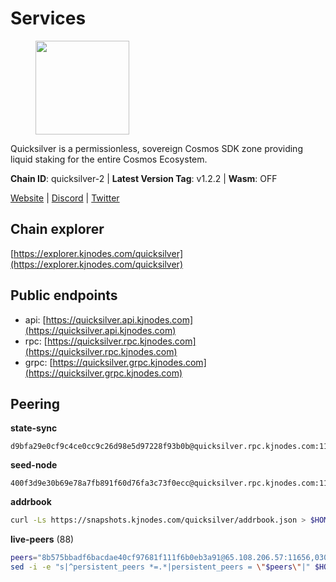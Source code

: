 # Services

<figure><img src="https://raw.githubusercontent.com/kj89/testnet_manuals/main/pingpub/logos/quicksilver.png" width="150" alt=""><figcaption></figcaption></figure>

Quicksilver is a permissionless, sovereign Cosmos SDK zone providing liquid staking for the entire Cosmos Ecosystem.

**Chain ID**: quicksilver-2 | **Latest Version Tag**: v1.2.2 | **Wasm**: OFF

[Website](https://quicksilver.zone) | [Discord](https://discord.gg/quicksilverprotocol) | [Twitter](https://twitter.com/quicksilverzone)




## Chain explorer
[https://explorer.kjnodes.com/quicksilver](https://explorer.kjnodes.com/quicksilver)

## Public endpoints

* api: [https://quicksilver.api.kjnodes.com](https://quicksilver.api.kjnodes.com)
* rpc: [https://quicksilver.rpc.kjnodes.com](https://quicksilver.rpc.kjnodes.com)
* grpc: [https://quicksilver.grpc.kjnodes.com](https://quicksilver.grpc.kjnodes.com)

## Peering

**state-sync**

```text
d9bfa29e0cf9c4ce0cc9c26d98e5d97228f93b0b@quicksilver.rpc.kjnodes.com:11656
```

**seed-node**

```text
400f3d9e30b69e78a7fb891f60d76fa3c73f0ecc@quicksilver.rpc.kjnodes.com:11659
```

**addrbook**
```bash
curl -Ls https://snapshots.kjnodes.com/quicksilver/addrbook.json > $HOME/.quicksilverd/config/addrbook.json
```

**live-peers** (88)
```bash
peers="8b575bbadf6bacdae40cf97681f111f6b0eb3a91@65.108.206.57:11656,0307e98cceb81b5f075ee69f53c0032940dea98c@65.108.43.113:26656,58fe3a7b075e7302f8b46b8171a0aa19ff4a427a@65.108.195.29:31126,9f0770c748d9323223722faacd30262218287b40@65.108.238.102:11156,4fe29b9b138301ecc0906fe909a833952983d277@65.21.89.54:26654,93593a7315477ecc0d0d072aac87fa7630ab6b2b@95.217.122.80:22656,a7d96dc929824613315dcc1c90fee119f28cc51f@169.155.168.83:26656,43b97f492bf47b455b7b275c396b1840f4eb336d@142.132.139.101:26656,3308d9078fcca016fbd8dc8f3b19666326f41a6f@138.201.121.185:26672,9bd2b7e39fb0d823402f22c90e3000fdf3cd05bf@88.99.104.180:26656,b71ddbe0702383c73128f759a910a6d55ccee3b6@46.4.112.18:11656,e09b47db9c221a9d064069befcc471d949d2c28d@45.14.135.159:15620,176d56747476b21d30e0b5ed356a5955bc5b9cab@141.95.65.73:11156,06230bbaabb6c9c6223275b57d8e10fc609ae7ba@51.89.7.184:26633,b4bcce87121963e1e97619dc135f2eb1a9fd5dfc@88.198.32.17:36656,ebafaa0d0087ecfc785b095d6a91a67a12eecd80@5.9.100.25:26656,96b7605dbf13dbf0df2c3ac4f076397a9f351c6b@88.98.195.228:26656,4559f4c24037bfad4791b2a6d6d5c769a16cad53@65.109.92.79:15656,0865ef3e5a613f75f17a0092bd47e71d8c171124@51.222.44.116:15656,5e2b0913543b7e1e070e32326d5d901b456b2190@146.19.24.133:26656,d9bfa29e0cf9c4ce0cc9c26d98e5d97228f93b0b@65.109.88.38:11656,ef9c9b1952f245fbb24603d5a1f643041bec7af7@141.95.65.26:29986,e3dd956ac4081ba42ae3d038edd6d80ddf092751@198.199.90.99:26656,271419d3eb3878c902ebb0064490ad702d9d067f@144.76.145.150:26656,5f0c0411e34e1c7d0b9c53749d90a923b5e8c625@65.21.133.125:35656,ebc272824924ea1a27ea3183dd0b9ba713494f83@195.3.220.136:27026,46a0c8717148c4a4aa86eaaa9727e7bc6bb8e70c@49.12.7.7:26656,663134c4999f4f9fc59879eaaebbb332e91e2160@45.34.1.114:33656,833a368b9e639d50dcbeaa2e8347306979d55e50@199.217.117.78:11156,c3ec2daba16e457ca5117079f34ff49e99e7572d@65.109.94.221:35656,79b214369c8f52c2d33cf79fc1897677b24cf8cb@94.130.240.229:2000,0a3860f9d3c27b34910fe8660240ae55699b55c2@84.244.95.245:26656,0a226e70ceb7a4123e66216d1ed83ef22ed8a187@185.119.118.118:2000,a1f5e0b68f36091d5fc8f30aba914b6c191f21fa@65.108.128.201:11156,0d92ed4e041916b60a5a2db934e259447d9a0479@65.108.13.185:27262,4aa6607f87ad0b458526d3405731e71553cf275c@219.100.163.35:26656,e64a4e480a2971c339fa06a58293e8e060082ad5@185.16.36.134:26656,61d96fee29a9615c208c4db72526d23b45094cb4@65.108.195.30:36656,26d23125db7493486dc9931b4181425d725e4ac6@65.109.55.186:20656,05241d21ff9e7c699bbdb4faa73da1860b6d8cd7@128.199.85.168:26656,e726816f42831689eab9378d5d577f1d06d25716@176.9.188.21:26656,d35e035d7ddca24c7b83667158457e061ca01852@65.109.88.155:14656,d9f4546f14e94f81c7766542548ee1776f9f66ce@65.108.238.203:43656,daf13ad58753b30cae8080217167d48b5b5137b4@78.107.234.44:26656,e1b058e5cfa2b836ddaa496b10911da62dcf182e@138.201.8.248:26656,f73b2b887e7d1c01a3d753db359a0058e634e767@65.108.201.154:2090,64112911cda67dd6566763c49bddadfee2631bd1@188.165.205.120:11656,ac610f4907efb3e04f4f9915ca3ed91ab0273573@65.108.85.218:26656,2de4190c0e42a04f4cfb962c76ea90bf179a0b84@95.216.46.251:26656,8afd73dde0c073dd290092d8ffbcc48a61c94525@89.117.58.109:46656,ec076ff33f2986d064b78602e2ccd2c925bf761e@161.97.82.203:26256,ae353518e6009eb48d80ccf6a006a9644e9dd309@146.19.24.101:26656,161f453c9ff27f3120ec5078f56b505316fbc720@65.108.6.45:61156,0b9833206c8967ac8ac0e1a407bedfe378b1a5f3@5.135.140.46:26656,2bce178f0aa1a3aba6be3b25abb7ef3c89118ca3@51.195.234.250:26656,679f56feb7f4f91d46a92d0eb474d1dc43466d18@213.239.215.59:29986,ef1cb5bff5b76957f02636a30d5d85d861a35dbe@65.109.92.240:21026,e50848e299c7909245a9af690341ff27e21f7b69@65.109.87.88:56656,cbc2c7a7cd39750abee0dcd5dd2832feddbde20e@50.21.173.76:26656,e0604aa63b2b483bdb7f3ffba80a91803080bff8@62.171.183.214:26656,602700ce2ed57b2176514ec2ecbda079caa7a536@178.170.40.28:15620,4aa307d4ce413837a3da019e966d8115fb4c1467@198.244.229.218:26656,b212d5740b2e11e54f56b072dc13b6134650cfb5@169.155.168.98:26656,cc410d860ea8bf87e36e98371f4ee461d62bcbee@51.195.234.240:26656,5fe7dc208641e3e730867c49b396cc7e248969fc@88.208.34.134:26656,3b3c0037090a1b5ef9f7ac58ff79f33dffdd188a@65.108.231.124:15656,be4ff5b09936e32d9a4f87f5a5118973160d58f2@78.47.214.204:26656,28ebd43e8c888ed069165fa035e101ae6fd7955e@139.162.191.246:26656,185f80586290dcd53db67ebc2da1e146e291bcd6@148.251.13.186:11156,5fa47201aa5208c30982b6f9d8ca44222d256fc5@51.91.70.90:48656,6785dbb8a0138600e0e0faaa77baa375451b38bb@162.55.132.48:15620,29eedf4251e3aff70fd2bab6929903108cd994c3@51.77.57.29:6090,83435bc3cbb0204188c666259ccebcd73ac33ec8@65.109.139.182:11656,2020c09ef7542899a4c55b382013c469122186d6@51.195.88.136:15620,9bd8172552086e445ae72386568ec6b452d6ef23@144.91.80.32:11656,0914b21ef0c3b325a82a37e58107d1271f201258@162.55.194.205:11656,66c50bf9a7ba02e4d30e953e5f9026447b6cb05b@45.32.19.10:26656,d36921a835076f6d87889793eb05a83099617221@202.61.240.122:26666,8ebd6e7c74a9c36a175f9a86148354b378a4f387@185.248.24.16:26656,8af9b9d86faaa41e5036b8ea143e63acb88a4a59@95.217.109.223:36656,aff9baafe1a1eb54265dbe75397e525b09a27a48@65.108.199.36:21609,e4dbb1c6075822390aa23885750b306e1a54f9b0@5.161.101.185:26656,67c3cc1397d0a0f03a45d4cae6ff3380be7364f9@95.217.229.18:11656,c8b01e6700d048b1aae34d76f5c56511b2a90ab1@57.128.133.24:26656,e1a24aaba30a8ff21e52fed92b96b36156b52e80@51.161.208.88:26656,ae44851a5d63d70382c1621bc7727db2a40d10d0@88.99.164.158:21026,020f15d3a9408462b1f7b59252a58713f30fff81@81.0.218.193:11656,b7444c08fe588eac9a68e0fabb2328a1386e9a3b@193.34.212.34:11244"
sed -i -e "s|^persistent_peers *=.*|persistent_peers = \"$peers\"|" $HOME/.quicksilverd/config/config.toml
```

